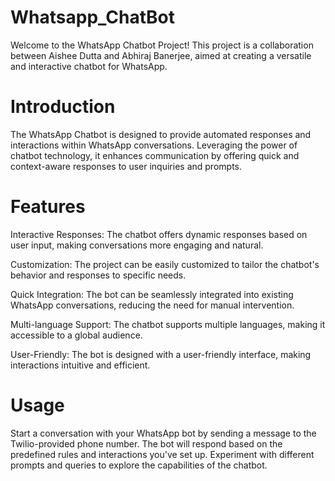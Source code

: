 # Whatsapp_ChatBot
Welcome to the WhatsApp Chatbot Project! This project is a collaboration between Aishee Dutta and Abhiraj Banerjee, aimed at creating a versatile and interactive chatbot for WhatsApp.

# Introduction
The WhatsApp Chatbot is designed to provide automated responses and interactions within WhatsApp conversations. Leveraging the power of chatbot technology, it enhances communication by offering quick and context-aware responses to user inquiries and prompts.

# Features

Interactive Responses: The chatbot offers dynamic responses based on user input, making conversations more engaging and natural.

Customization: The project can be easily customized to tailor the chatbot's behavior and responses to specific needs.

Quick Integration: The bot can be seamlessly integrated into existing WhatsApp conversations, reducing the need for manual intervention.

Multi-language Support: The chatbot supports multiple languages, making it accessible to a global audience.

User-Friendly: The bot is designed with a user-friendly interface, making interactions intuitive and efficient.

# Usage
Start a conversation with your WhatsApp bot by sending a message to the Twilio-provided phone number.
The bot will respond based on the predefined rules and interactions you've set up.
Experiment with different prompts and queries to explore the capabilities of the chatbot.
